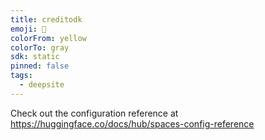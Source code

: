 ```yaml
---
title: creditodk
emoji: 🐳
colorFrom: yellow
colorTo: gray
sdk: static
pinned: false
tags:
  - deepsite
---
```


Check out the configuration reference at https://huggingface.co/docs/hub/spaces-config-reference